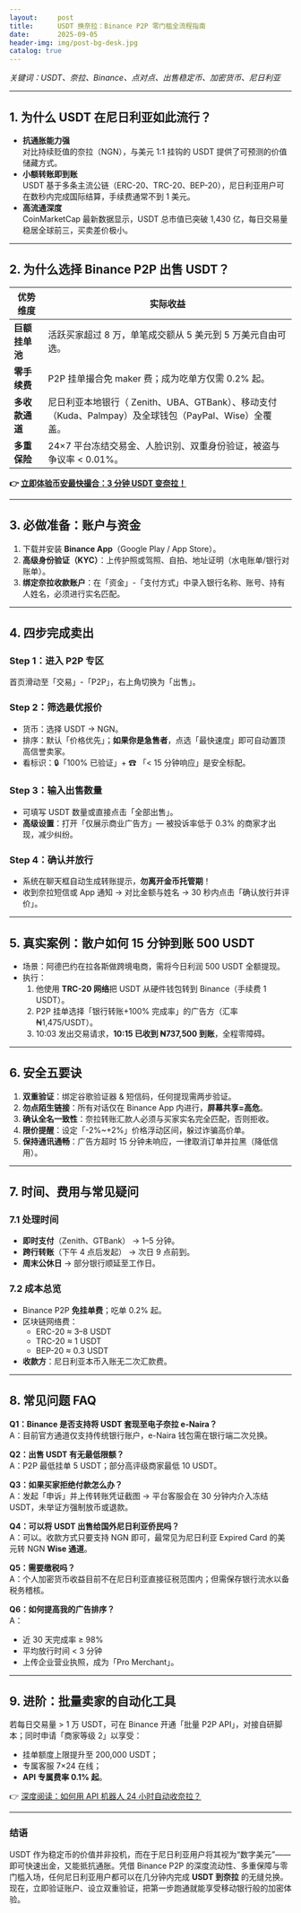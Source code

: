```yaml
---
layout:     post
title:      USDT 换奈拉：Binance P2P 零门槛全流程指南
date:       2025-09-05
header-img: img/post-bg-desk.jpg
catalog: true
---
```


_关键词：USDT、奈拉、Binance、点对点、出售稳定币、加密货币、尼日利亚_

---

## 1. 为什么 USDT 在尼日利亚如此流行？
- **抗通胀能力强**  
  对比持续贬值的奈拉（NGN），与美元 1:1 挂钩的 USDT 提供了可预测的价值储藏方式。  
- **小额转账即到账**  
  USDT 基于多条主流公链（ERC-20、TRC-20、BEP-20），尼日利亚用户可在数秒内完成国际结算，手续费通常不到 1 美元。  
- **高流通深度**  
  CoinMarketCap 最新数据显示，USDT 总市值已突破 1,430 亿，每日交易量稳居全球前三，买卖差价极小。

---

## 2. 为什么选择 Binance P2P 出售 USDT？

| 优势维度 | 实际收益  
| --- | ---  
| **巨额挂单池** | 活跃买家超过 8 万，单笔成交额从 5 美元到 5 万美元自由可选。  
| **零手续费** | P2P 挂单撮合免 maker 费；成为吃单方仅需 0.2% 起。  
| **多收款通道** | 尼日利亚本地银行（ Zenith、UBA、GTBank）、移动支付（Kuda、Palmpay）及全球钱包（PayPal、Wise）全覆盖。  
| **多重保险** | 24×7 平台冻结交易金、人脸识别、双重身份验证，被盗与争议率 < 0.01%。  

**👉 [立即体验币安最快撮合：3 分钟 USDT 变奈拉！](https://okxdog.com/)**

---

## 3. 必做准备：账户与资金  
1. 下载并安装 **Binance App**（Google Play / App Store）。  
2. **高级身份验证（KYC）**：上传护照或驾照、自拍、地址证明（水电账单/银行对账单）。  
3. **绑定奈拉收款账户**：在「资金」-「支付方式」中录入银行名称、账号、持有人姓名，必须进行实名匹配。  

---

## 4. 四步完成卖出

### Step 1：进入 P2P 专区  
首页滑动至「交易」-「P2P」，右上角切换为「出售」。

### Step 2：筛选最优报价  
- 货币：选择 USDT → NGN。  
- 排序：默认「价格优先」；**如果你是急售者**，点选「最快速度」即可自动置顶高信誉卖家。  
- 看标识：🔒「100% 已验证」+ ☎ 「< 15 分钟响应」是安全标配。  

### Step 3：输入出售数量  
- 可填写 USDT 数量或直接点击「全部出售」。  
- **高级设置**：打开「仅展示商业广告方」— 被投诉率低于 0.3% 的商家才出现，减少纠纷。  

### Step 4：确认并放行  
- 系统在聊天框自动生成转账提示，**勿离开金币托管期**！  
- 收到奈拉短信或 App 通知 → 对比金额与姓名 → 30 秒内点击「确认放行并评价」。

---

## 5. 真实案例：散户如何 15 分钟到账 500 USDT
- 场景：阿德巴约在拉各斯做跨境电商，需将今日利润 500 USDT 全额提现。  
- 执行：  
  1. 他使用 **TRC-20 网络**把 USDT 从硬件钱包转到 Binance（手续费 1 USDT）。  
  2. P2P 挂单选择「银行转账+100% 完成率」的广告方（汇率 ₦1,475/USDT）。  
  3. 10:03 发出交易请求，**10:15 已收到 ₦737,500 到账**，全程零障碍。  

---

## 6. 安全五要诀  
1. **双重验证**：绑定谷歌验证器 & 短信码，任何提现需两步验证。  
2. **勿点陌生链接**：所有对话仅在 Binance App 内进行，**屏幕共享=高危**。  
3. **确认全名一致性**：奈拉转账汇款人必须与买家实名完全匹配，否则拒收。  
4. **限价提醒**：设定「-2%~+2%」价格浮动区间，躲过诈骗高价单。  
5. **保持通讯通畅**：广告方超时 15 分钟未响应，一律取消订单并拉黑（降低信用）。  

---

## 7. 时间、费用与常见疑问

### 7.1 处理时间  
- **即时支付**（Zenith、GTBank） → 1–5 分钟。  
- **跨行转账**（下午 4 点后发起） → 次日 9 点前到。  
- **周末公休日** → 部分银行顺延至工作日。

### 7.2 成本总览  
- Binance P2P **免挂单费**；吃单 0.2% 起。  
- 区块链网络费：  
  - ERC-20 ≈ 3–8 USDT  
  - TRC-20 ≈ 1 USDT  
  - BEP-20 ≈ 0.3 USDT  
- **收款方**：尼日利亚本币入账无二次汇款费。

---

## 8. 常见问题 FAQ

**Q1：Binance 是否支持将 USDT 套现至电子奈拉 e-Naira？**  
A：目前官方通道仅支持传统银行账户，e-Naira 钱包需在银行端二次兑换。

**Q2：出售 USDT 有无最低限额？**  
A：P2P 最低挂单 5 USDT；部分高评级商家最低 10 USDT。

**Q3：如果买家拒绝付款怎么办？**  
A：发起「申诉」并上传转账凭证截图 → 平台客服会在 30 分钟内介入冻结 USDT，未举证方强制放币或退款。

**Q4：可以将 USDT 出售给国外尼日利亚侨民吗？**  
A：可以。收款方式只要支持 NGN 即可，最常见为尼日利亚 Expired Card 的美元转 NGN **Wise 通道**。  

**Q5：需要缴税吗？**  
A：个人加密货币收益目前不在尼日利亚直接征税范围内；但需保存银行流水以备税务稽核。

**Q6：如何提高我的广告排序？**  
A：  
- 近 30 天完成率 ≥ 98%  
- 平均放行时间 < 3 分钟  
- 上传企业营业执照，成为「Pro Merchant」。

---

## 9. 进阶：批量卖家的自动化工具
若每日交易量 > 1 万 USDT，可在 Binance 开通「批量 P2P API」，对接自研脚本；同时申请「商家等级 2」以享受：  
- 挂单额度上限提升至 200,000 USDT；  
- 专属客服 7×24 在线；  
- **API 专属费率 0.1% 起**。  

👉 [深度阅读：如何用 API 机器人 24 小时自动收奈拉？](https://okxdog.com/)

---

### 结语  
USDT 作为稳定币的价值并非投机，而在于尼日利亚用户将其视为“数字美元”——即可快速出金，又能抵抗通胀。凭借 Binance P2P 的深度流动性、多重保障与零门槛入场，任何尼日利亚用户都可以在几分钟内完成 **USDT 到奈拉** 的无缝兑换。现在，立即验证账户、设立双重验证，把第一步跑通就能享受移动银行般的加密体验。
